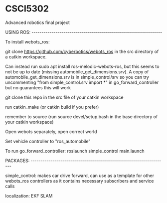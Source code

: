 # CSCI5302
Advanced robotics final project

USING ROS: -----------------------------------------------------------------

To install webots_ros: 

git clone https://github.com/cyberbotics/webots_ros in the src directory of a catkin workspace. 

Can instead run sudo apt install ros-melodic-webots-ros, but this seems to not be up to date (missing automobile_get_dimensions.srv). A copy of automobile_get_dimensions.srv is in simple_control/srv so you can try uncommenting "from simple_control.srv import \*" in go_forward_controller but no guarantees this will work

git clone this repo in the src file of your catkin workspace

run catkin_make (or catkin build if you prefer)

remember to source (run source devel/setup.bash in the base directory of your catkin workspace)

Open webots separately, open correct world

Set vehicle controller to "ros_automobile"

To run go_forward_controller: roslaunch simple_control main.launch

PACKAGES: --------------------------------------------------------------------

simple_control: makes car drive forward, can use as a template for other webots_ros controllers as it contains necessary subscribers and service calls 

localization: EKF SLAM

